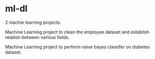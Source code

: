 # ml-dl
2 machie learning projects:

Machine Learning project to clean the employee dataset and establish relation between various fields.

Machine Learning project to perform naive bayes classifer on diabetes dataset.
